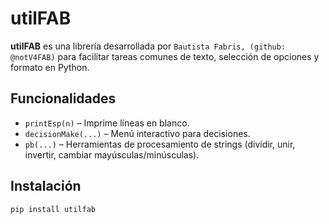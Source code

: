# utilFAB

**utilFAB** es una librería desarrollada por `Bautista Fabris, (github: @notV4FAB)` para facilitar tareas comunes de texto, selección de opciones y formato en Python.

## Funcionalidades

- `printEsp(n)` – Imprime líneas en blanco.
- `decisionMake(...)` – Menú interactivo para decisiones.
- `pb(...)` – Herramientas de procesamiento de strings (dividir, unir, invertir, cambiar mayúsculas/minúsculas).

## Instalación

```bash
pip install utilfab

